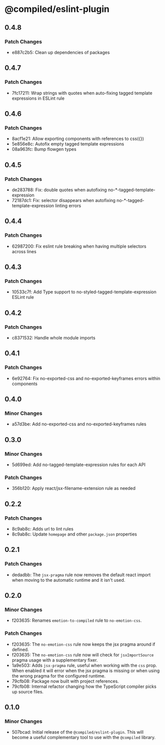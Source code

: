 # @compiled/eslint-plugin

## 0.4.8

### Patch Changes

- e887c2b5: Clean up dependencies of packages

## 0.4.7

### Patch Changes

- 7fc17211: Wrap strings with quotes when auto-fixing tagged template expressions in ESLint rule

## 0.4.6

### Patch Changes

- 8acf1e21: Allow exporting components with references to css({})
- 5e856e8c: Autofix empty tagged template expressions
- 08a963fc: Bump flowgen types

## 0.4.5

### Patch Changes

- de283788: Fix: double quotes when autofixing no-\*-tagged-template-expression
- 72187dc1: Fix: selector disappears when autofixing no-\*-tagged-template-expression linting errors

## 0.4.4

### Patch Changes

- 62987200: Fix eslint rule breaking when having multiple selectors across lines

## 0.4.3

### Patch Changes

- 10533c7f: Add Type support to no-styled-tagged-template-expression ESLint rule

## 0.4.2

### Patch Changes

- c8371532: Handle whole module imports

## 0.4.1

### Patch Changes

- 6e92764: Fix no-exported-css and no-exported-keyframes errors within components

## 0.4.0

### Minor Changes

- a57d3be: Add no-exported-css and no-exported-keyframes rules

## 0.3.0

### Minor Changes

- 5d699ed: Add no-tagged-template-expression rules for each API

### Patch Changes

- 356b120: Apply react/jsx-filename-extension rule as needed

## 0.2.2

### Patch Changes

- 8c9ab8c: Adds url to lint rules
- 8c9ab8c: Update `homepage` and other `package.json` properties

## 0.2.1

### Patch Changes

- dedadbb: The `jsx-pragma` rule now removes the default react import when moving to the automatic runtime and it isn't used.

## 0.2.0

### Minor Changes

- f203635: Renames `emotion-to-compiled` rule to `no-emotion-css`.

### Patch Changes

- f203635: The `no-emotion-css` rule now keeps the jsx pragma around if defined.
- f203635: The `no-emotion-css` rule now will check for `jsxImportSource` pragma usage with a supplementary fixer.
- 1a9e503: Adds `jsx-pragma` rule,
  useful when working with the `css` prop.
  When enabled it will error when the jsx pragma is missing or when using the wrong pragma for the configured runtime.
- 79cfb08: Package now built with project references.
- 79cfb08: Internal refactor changing how the TypeScript compiler picks up source files.

## 0.1.0

### Minor Changes

- 507bcad: Initial release of the `@compiled/eslint-plugin`. This will become a useful complementary tool to use with the `@compiled` library.
